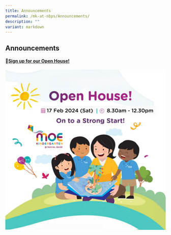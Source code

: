```yaml
---
title: Announcements
permalink: /mk-at-nbps/Announcements/
description: ""
variant: markdown
---
```

## Announcements
#### 🌈[Sign up for our Open House!](https://go.gov.sg/mkoh2024)
![](/images/WhatsApp_Image_2024_01_26_at_09_56_29.jpeg)
